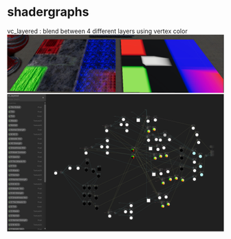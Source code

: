# shadergraphs

vc_layered : blend between 4 different layers using vertex color
![](vc_layered_sample.jpg)
![](vc_layered_editor.jpg)
